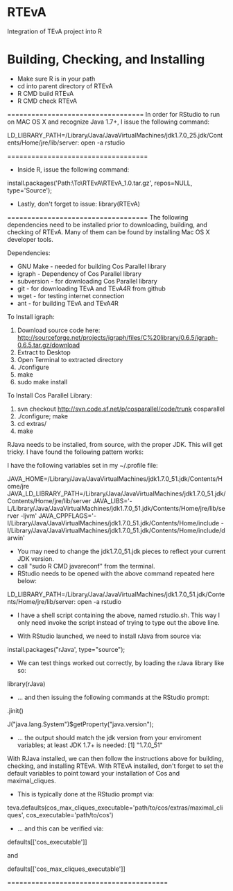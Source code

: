 RTEvA
=====

Integration of TEvA project into R


Building, Checking, and Installing
==================================

* Make sure R is in your path
* cd into parent directory of RTEvA
* R CMD build RTEvA
* R CMD check RTEvA

==================================
In order for RStudio to run on MAC
OS X and recognize Java 1.7+, I issue the following command:

LD_LIBRARY_PATH=/Library/Java/JavaVirtualMachines/jdk1.7.0_25.jdk/Contents/Home/jre/lib/server: open -a rstudio

===================================
* Inside R, issue the following command:

install.packages('Path:\\To\\RTEvA\\RTEvA_1.0.tar.gz', repos=NULL, type='Source');

* Lastly, don't forget to issue: library(RTEvA)

===================================
The following dependencies need to be installed prior to downloading, building, and checking of RTEvA.
Many of them can be found by installing Mac OS X developer tools.

Dependencies:
* GNU Make - needed for building Cos Parallel library
* igraph - Dependency of Cos Parallel library
* subversion - for downloading Cos Parallel library
* git - for downloading TEvA and TEvA4R from github
* wget - for testing internet connection
* ant - for building TEvA and TEvA4R

To Install igraph:

1) Download source code here: http://sourceforge.net/projects/igraph/files/C%20library/0.6.5/igraph-0.6.5.tar.gz/download
2) Extract to Desktop
3) Open Terminal to extracted directory
4) ./configure
5) make
6) sudo make install

To Install Cos Parallel Library:
1) svn checkout http://svn.code.sf.net/p/cosparallel/code/trunk cosparallel
2) ./configure; make
3) cd extras/
4) make


RJava needs to be installed, from source, with the proper JDK. This will get tricky.
I have found the following pattern works:

I have the following variables set in my ~/.profile file:

JAVA_HOME=/Library/Java/JavaVirtualMachines/jdk1.7.0_51.jdk/Contents/Home/jre
JAVA_LD_LIBRARY_PATH=/Library/Java/JavaVirtualMachines/jdk1.7.0_51.jdk/Contents/Home/jre/lib/server
JAVA_LIBS='-L/Library/Java/JavaVirtualMachines/jdk1.7.0_51.jdk/Contents/Home/jre/lib/server -ljvm'
JAVA_CPPFLAGS='-I/Library/Java/JavaVirtualMachines/jdk1.7.0_51.jdk/Contents/Home/include -I/Library/Java/JavaVirtualMachines/jdk1.7.0_51.jdk/Contents/Home/include/darwin'

* You may need to change the jdk1.7.0_51.jdk pieces to reflect your current JDK version.
* call "sudo R CMD javareconf" from the terminal.
* RStudio needs to be opened with the above command repeated here below:

LD_LIBRARY_PATH=/Library/Java/JavaVirtualMachines/jdk1.7.0_51.jdk/Contents/Home/jre/lib/server: open -a rstudio
- I have a shell script containing the above, named rstudio.sh. This way I only need invoke the script instead of trying to type out the above line.

* With RStudio launched, we need to install rJava from source via:

install.packages("rJava', type="source");

* We can test things worked out correctly, by loading the rJava library like so:

library(rJava)
* ... and then issuing the following commands at the RStudio prompt:

.jinit()

J("java.lang.System")$getProperty("java.version");

* ... the output should match the jdk version from your enviroment variables; at least JDK  1.7+ is needed:
[1] "1.7.0_51"

With RJava installed, we can then follow the instructions above for building, checking, and installing RTEvA.
With RTEvA installed, don't forget to set the default variables to point toward your installation of Cos and maximal_cliques.
* This is typically done at the RStudio prompt via:

teva.defaults(cos_max_cliques_executable='path/to/cos/extras/maximal_cliques', cos_executable='path/to/cos')

* ... and this can be verified via:

defaults[['cos_executable']]

and 

defaults[['cos_max_cliques_executable']]



========================================



